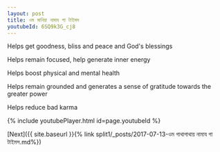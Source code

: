 ```yaml
---
layout: post
title: ওম মানিয়া নামায গা টাইমস
youtubeId: 6SQ9k3G_cj8
---
```

 
 
Helps get goodness, bliss and peace and God's blessings
 
Helps remain focused, help generate inner energy 
 
Helps boost physical and mental health 
 
Helps remain grounded and generates a sense of gratitude towards the greater power 
 
Helps reduce bad karma
 
 
 
 


{% include youtubePlayer.html id=page.youtubeId %}
 
[Next]({{ site.baseurl }}{% link  split1/_posts/2017-07-13-ওম গাথাগাথায় নামায গা টাইমস.md%})
 
